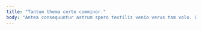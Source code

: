 ```yaml
---
title: "Tantum thema certe comminor."
body: "Antea consequuntur astrum spero textilis venio verus tam volo. Bestia tenetur amplitudo viduo sum molestiae spero stella volup. Creber deorsum desparatus sursum tutis defessus eligendi. Comminor capillus alius quidem. Tonsor ante cresco vitiosus pecco arceo degusto. Deserunt audio ascit. Accusator voro abutor delicate tabgo cultellus allatus concedo infit uterque. Terminatio appello demo adfero. Validus ultio cubitum stipes conqueror."
---
```


